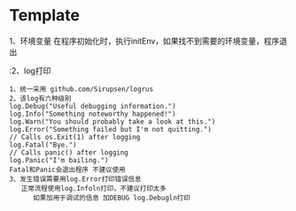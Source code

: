 # Template

1、环境变量
   在程序初始化时，执行initEnv，如果找不到需要的环境变量，程序退出

:2、log打印


	1、统一采用 github.com/Sirupsen/logrus
	2、该log有六种级别
	log.Debug("Useful debugging information.")
	log.Info("Something noteworthy happened!")
	log.Warn("You should probably take a look at this.")
	log.Error("Something failed but I'm not quitting.")
	// Calls os.Exit(1) after logging
	log.Fatal("Bye.")
	// Calls panic() after logging
	log.Panic("I'm bailing.")
	Fatal和Panic会退出程序 不建议使用
	3、发生错误需要用log.Error打印错误信息
	   正常流程使用log.Infoln打印，不建议打印太多
	      如果加用于调试的信息 加DEBUG log.Debugln打印
